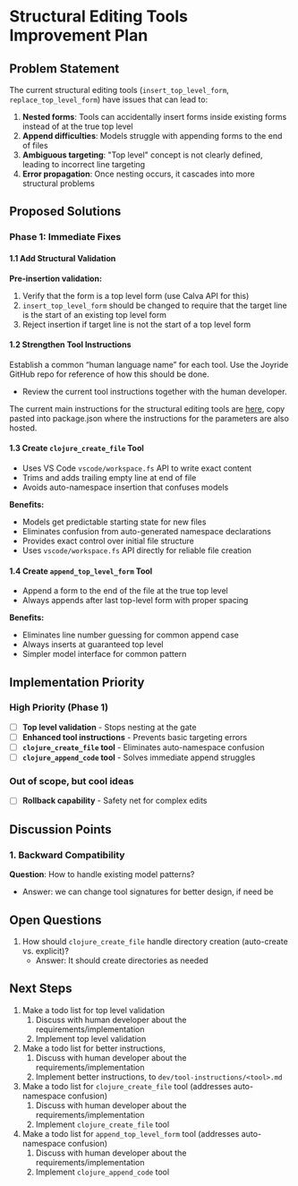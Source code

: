 # Structural Editing Tools Improvement Plan

## Problem Statement

The current structural editing tools (`insert_top_level_form`, `replace_top_level_form`) have issues that can lead to:
1. **Nested forms**: Tools can accidentally insert forms inside existing forms instead of at the true top level
2. **Append difficulties**: Models struggle with appending forms to the end of files
3. **Ambiguous targeting**: "Top level" concept is not clearly defined, leading to incorrect line targeting
4. **Error propagation**: Once nesting occurs, it cascades into more structural problems

## Proposed Solutions

### Phase 1: Immediate Fixes

#### 1.1 Add Structural Validation

**Pre-insertion validation:**
1. Verify that the form is a top level form (use Calva API for this)
2. `insert_top_level_form` should be changed to require that the target line is the start of an existing top level form
3. Reject insertion if target line is not the start of a top level form


#### 1.2 Strengthen Tool Instructions

Establish a common “human language name” for each tool. Use the Joyride GitHub repo for reference of how this should be done.

* Review the current tool instructions together with the human developer.

The current main instructions for the structural editing tools are [here](tool-instructions/editing-clojure-files.md), copy pasted into package.json where the instructions for the parameters are also hosted.

#### 1.3 Create `clojure_create_file` Tool

* Uses VS Code `vscode/workspace.fs` API to write exact content
* Trims and adds trailing empty line at end of file
* Avoids auto-namespace insertion that confuses models

**Benefits:**
- Models get predictable starting state for new files
- Eliminates confusion from auto-generated namespace declarations
- Provides exact control over initial file structure
- Uses `vscode/workspace.fs` API directly for reliable file creation

#### 1.4 Create `append_top_level_form` Tool

* Append a form to the end of the file at the true top level
* Always appends after last top-level form with proper spacing

**Benefits:**
- Eliminates line number guessing for common append case
- Always inserts at guaranteed top level
- Simpler model interface for common pattern

## Implementation Priority

### High Priority (Phase 1)
- [ ] **Top level validation** - Stops nesting at the gate
- [ ] **Enhanced tool instructions** - Prevents basic targeting errors
- [ ] **`clojure_create_file` tool** - Eliminates auto-namespace confusion
- [ ] **`clojure_append_code` tool** - Solves immediate append struggles

### Out of scope, but cool ideas
- [ ] **Rollback capability** - Safety net for complex edits

## Discussion Points

### 1. Backward Compatibility
**Question**: How to handle existing model patterns?
- Answer: we can change tool signatures for better design, if need be

## Open Questions

1. How should `clojure_create_file` handle directory creation (auto-create vs. explicit)?
   * Answer: It should create directories as needed

## Next Steps

1. Make a todo list for top level validation
   1. Discuss with human developer about the requirements/implementation
   1. Implement top level validation
2. Make a todo list for better instructions,
   1. Discuss with human developer about the requirements/implementation
   1. Implement better instructions, to `dev/tool-instructions/<tool>.md`
3. Make a todo list for `clojure_create_file` tool (addresses auto-namespace confusion)
   1. Discuss with human developer about the requirements/implementation
   1. Implement `clojure_create_file` tool
4. Make a todo list for `append_top_level_form` tool (addresses auto-namespace confusion)
   1. Discuss with human developer about the requirements/implementation
   1. Implement `clojure_append_code` tool
